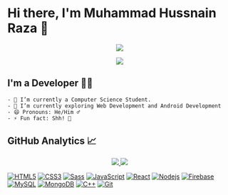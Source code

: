 # Hi there, I'm Muhammad Hussnain Raza 👋

<p align="center">
  <a href="https://github.com/hussnaindev">
    <img src="https://github.com/hussnaindev/hussnaindev/blob/GIF/github-contribution-grid-snake.svg" />
  </a>
</p>
<p align="center">
  <a href="https://github.com/hussnaindev">
    <img src="https://komarev.com/ghpvc/?username=hussnaindev" />
  </a>
</p>

## I'm a Developer 👨‍💻

```
- 🔭 I’m currently a Computer Science Student.
- 🌱 I’m currently exploring Web Development and Android Development
- 😄 Pronouns: He/Him ♂
- ⚡ Fun fact: Shh! 🤫
```

## GitHub Analytics 📈

<p align="center">
  <a href="https://github.com/hussnaindev">
    <img src="https://github-readme-stats.vercel.app/api?username=hussnaindev&theme=dark" />
    <img src="https://github-readme-streak-stats.herokuapp.com/?user=hussnaindev&theme=dark" />
  </a>
</p>


[![HTML5](https://img.shields.io/badge/-HTML5-E34F26?style=flat&logo=html5&logoColor=white&link=https://github.com/hussnaindev)](https://github.com/hussnaindev) 
[![CSS3](https://img.shields.io/badge/-CSS3-1572B6?style=flat&logo=css3&link=https://github.com/hussnaindev)](https://github.com/hussnaindev) 
[![Sass](https://img.shields.io/badge/-SCSS-aliceblue?style=flat&logo=sass&link=https://github.com/hussnaindev)](https://github.com/hussnaindev) 
[![JavaScript](https://img.shields.io/badge/-JavaScript-black?style=flat&logo=javascript&link=https://github.com/hussnaindev)](https://github.com/hussnaindev) 
[![React](https://img.shields.io/badge/-React-black?style=flat&logo=react&link=https://github.com/hussnaindev)](https://github.com/hussnaindev) 
[![Nodejs](https://img.shields.io/badge/-Nodejs-green?style=flat&logo=Node.js&link=https://github.com/hussnaindev)](https://github.com/hussnaindev) 
[![Firebase](https://img.shields.io/badge/-Firebase-white?style=flat&logo=firebase&logoColor=yellow&logoText=blacklink=https://github.com/hussnaindev)](https://github.com/hussnaindev) 
[![MySQL](https://img.shields.io/badge/-MySQL-black?style=flat&logo=mysql&link=https://github.com/hussnaindev)](https://github.com/hussnaindev)
[![MongoDB](https://img.shields.io/badge/-MongoDB-FCA121?style=flat&logo=mongodb&link=https://github.com/hussnaindev)](https://gitlab.com/hussnaindev)
[![C++](https://img.shields.io/badge/-C++-blue?style=flat&logo=c++&link=https://github.com/hussnaindev)](https://gitlab.com/hussnaindev)
[![Git](https://img.shields.io/badge/-Git-black?style=flat&logo=git&link=https://github.com/hussnaindev)](https://github.com/hussnaindev)

